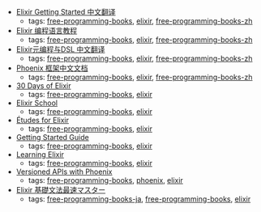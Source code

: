 * [Elixir Getting Started 中文翻译](https://github.com/Ljzn/ElixrGettingStartedChinese)
    * tags: [free-programming-books](../tags/free-programming-books.md), [elixir](../tags/elixir.md), [free-programming-books-zh](../tags/free-programming-books-zh.md)
* [Elixir 编程语言教程](https://elixirschool.com/cn/)
    * tags: [free-programming-books](../tags/free-programming-books.md), [elixir](../tags/elixir.md), [free-programming-books-zh](../tags/free-programming-books-zh.md)
* [Elixir元编程与DSL 中文翻译](https://github.com/Ljzn/MetaProgrammingInElixirChinese)
    * tags: [free-programming-books](../tags/free-programming-books.md), [elixir](../tags/elixir.md), [free-programming-books-zh](../tags/free-programming-books-zh.md)
* [Phoenix 框架中文文档](https://mydearxym.gitbooks.io/phoenix-doc-in-chinese/content/)
    * tags: [free-programming-books](../tags/free-programming-books.md), [elixir](../tags/elixir.md), [free-programming-books-zh](../tags/free-programming-books-zh.md)
* [30 Days of Elixir](https://github.com/seven1m/30-days-of-elixir)
    * tags: [free-programming-books](../tags/free-programming-books.md), [elixir](../tags/elixir.md)
* [Elixir School](https://elixirschool.com)
    * tags: [free-programming-books](../tags/free-programming-books.md), [elixir](../tags/elixir.md)
* [Études for Elixir](http://chimera.labs.oreilly.com/books/1234000001642/index.html)
    * tags: [free-programming-books](../tags/free-programming-books.md), [elixir](../tags/elixir.md)
* [Getting Started Guide](http://elixir-lang.org/getting-started/introduction.html)
    * tags: [free-programming-books](../tags/free-programming-books.md), [elixir](../tags/elixir.md)
* [Learning Elixir](http://learningelixir.joekain.com)
    * tags: [free-programming-books](../tags/free-programming-books.md), [elixir](../tags/elixir.md)
* [Versioned APIs with Phoenix](http://elviovicosa.com/books/versioned-apis-with-phoenix)
    * tags: [free-programming-books](../tags/free-programming-books.md), [phoenix](../tags/phoenix.md), [elixir](../tags/elixir.md)
* [Elixir 基礎文法最速マスター](http://qiita.com/niku/items/729ece76d78057b58271)
    * tags: [free-programming-books-ja](../tags/free-programming-books-ja.md), [free-programming-books](../tags/free-programming-books.md), [elixir](../tags/elixir.md)
